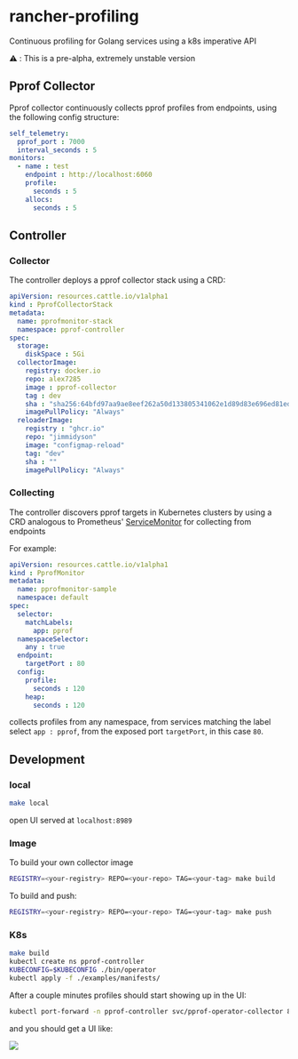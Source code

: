 # rancher-profiling

Continuous profiling for Golang services using a k8s imperative API

⚠️ : This is a pre-alpha, extremely unstable version


## Pprof Collector

Pprof collector continuously collects pprof profiles from endpoints, using the following config structure:
```yaml
self_telemetry:
  pprof_port : 7000
  interval_seconds : 5
monitors:
  - name : test
    endpoint : http://localhost:6060
    profile:
      seconds : 5
    allocs:
      seconds : 5
```

## Controller

### Collector

The controller deploys a pprof collector stack using a CRD:
```yaml
apiVersion: resources.cattle.io/v1alpha1
kind : PprofCollectorStack
metadata:
  name: pprofmonitor-stack
  namespace: pprof-controller
spec:
  storage:
    diskSpace : 5Gi
  collectorImage:
    registry: docker.io
    repo: alex7285
    image : pprof-collector
    tag : dev
    sha : "sha256:64bfd97aa9ae8eef262a50d133805341062e1d89d83e696ed81ed02c22bc6589"
    imagePullPolicy: "Always"
  reloaderImage:
    registry : "ghcr.io"
    repo: "jimmidyson"
    image: "configmap-reload"
    tag: "dev"
    sha : ""
    imagePullPolicy: "Always"
```

### Collecting

The controller discovers pprof targets in Kubernetes clusters by using a CRD analogous to Prometheus' [ServiceMonitor](https://prometheus-operator.dev/docs/api-reference/api/#monitoring.coreos.com/v1.ServiceMonitor) for collecting from endpoints

For example:

```yaml
apiVersion: resources.cattle.io/v1alpha1
kind : PprofMonitor
metadata:
  name: pprofmonitor-sample
  namespace: default
spec:
  selector:
    matchLabels:
      app: pprof
  namespaceSelector:
    any : true
  endpoint:
    targetPort : 80
  config:
    profile:
      seconds : 120
    heap:
      seconds : 120
```

collects profiles from any namespace, from services matching the label select `app : pprof`, from the exposed port `targetPort`, in this case `80`.


## Development

### local

```sh
make local
```

open UI served at `localhost:8989`

### Image

To build your own collector image

```sh
REGISTRY=<your-registry> REPO=<your-repo> TAG=<your-tag> make build
```

To build and push:
```sh
REGISTRY=<your-registry> REPO=<your-repo> TAG=<your-tag> make push
```

### K8s

```sh
make build
kubectl create ns pprof-controller
KUBECONFIG=$KUBECONFIG ./bin/operator
kubectl apply -f ./examples/manifests/
```
After a couple minutes profiles should start showing up in the UI:
```sh
kubectl port-forward -n pprof-controller svc/pprof-operator-collector 8989:8989
```

and you should get a UI like:

![](./assets/pprof-dashboard.png)